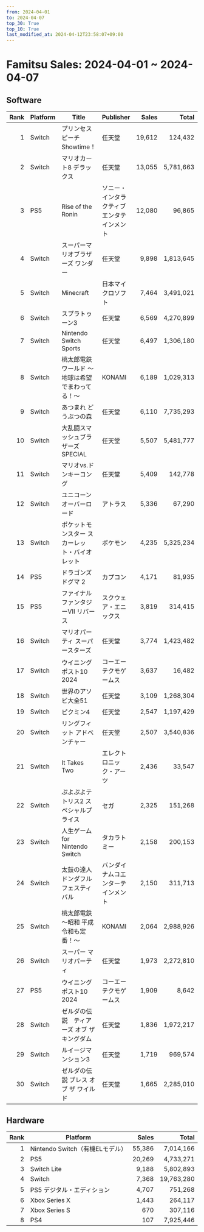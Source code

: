 ```yaml
---
from: 2024-04-01
to: 2024-04-07
top_30: True
top_10: True
last_modified_at: 2024-04-12T23:58:07+09:00
---
```

# Famitsu Sales: 2024-04-01 ~ 2024-04-07
## Software
| Rank | Platform | Title | Publisher | Sales | Total | Rate | New |
| -: | -- | -- | -- | -: | -: | -: | -- |
| 1 | Switch | プリンセスピーチ Showtime！ | 任天堂 | 19,612 | 124,432 | 40% |  |
| 2 | Switch | マリオカート8 デラックス | 任天堂 | 13,055 | 5,781,663 | 20% |  |
| 3 | PS5 | Rise of the Ronin | ソニー・インタラクティブエンタテインメント | 12,080 | 96,865 | 20% |  |
| 4 | Switch | スーパーマリオブラザーズ ワンダー | 任天堂 | 9,898 | 1,813,645 | 20% |  |
| 5 | Switch | Minecraft | 日本マイクロソフト | 7,464 | 3,491,021 | 20% |  |
| 6 | Switch | スプラトゥーン3 | 任天堂 | 6,569 | 4,270,899 | 20% |  |
| 7 | Switch | Nintendo Switch Sports | 任天堂 | 6,497 | 1,306,180 | 20% |  |
| 8 | Switch | 桃太郎電鉄ワールド 〜地球は希望でまわってる！〜 | KONAMI | 6,189 | 1,029,313 | 20% |  |
| 9 | Switch | あつまれ どうぶつの森 | 任天堂 | 6,110 | 7,735,293 | 20% |  |
| 10 | Switch | 大乱闘スマッシュブラザーズ SPECIAL | 任天堂 | 5,507 | 5,481,777 | 20% |  |
| 11 | Switch | マリオvs.ドンキーコング | 任天堂 | 5,409 | 142,778 | 20% |  |
| 12 | Switch | ユニコーンオーバーロード | アトラス | 5,336 | 67,290 | 20% |  |
| 13 | Switch | ポケットモンスター スカーレット・バイオレット | ポケモン | 4,235 | 5,325,234 | 20% |  |
| 14 | PS5 | ドラゴンズドグマ 2 | カプコン | 4,171 | 81,935 | 20% |  |
| 15 | PS5 | ファイナルファンタジーVII リバース | スクウェア・エニックス | 3,819 | 314,415 | 20% |  |
| 16 | Switch | マリオパーティ スーパースターズ | 任天堂 | 3,774 | 1,423,482 | 20% |  |
| 17 | Switch | ウイニングポスト10 2024 | コーエーテクモゲームス | 3,637 | 16,482 | 40% |  |
| 18 | Switch | 世界のアソビ大全51 | 任天堂 | 3,109 | 1,268,304 | 20% |  |
| 19 | Switch | ピクミン4 | 任天堂 | 2,547 | 1,197,429 | 20% |  |
| 20 | Switch | リングフィット アドベンチャー | 任天堂 | 2,507 | 3,540,836 | 20% |  |
| 21 | Switch | It Takes Two | エレクトロニック・アーツ | 2,436 | 33,547 | 20% |  |
| 22 | Switch | ぷよぷよテトリス2 スペシャルプライス | セガ | 2,325 | 151,268 | 20% |  |
| 23 | Switch | 人生ゲーム for Nintendo Switch | タカラトミー | 2,158 | 200,153 | 20% |  |
| 24 | Switch | 太鼓の達人 ドンダフルフェスティバル | バンダイナムコエンターテインメント | 2,150 | 311,713 | 20% |  |
| 25 | Switch | 桃太郎電鉄 〜昭和 平成 令和も定番！〜 | KONAMI | 2,064 | 2,988,926 | 20% |  |
| 26 | Switch | スーパー マリオパーティ | 任天堂 | 1,973 | 2,272,810 | 20% |  |
| 27 | PS5 | ウイニングポスト10 2024 | コーエーテクモゲームス | 1,909 | 8,642 | 40% |  |
| 28 | Switch | ゼルダの伝説　ティアーズ オブ ザ キングダム | 任天堂 | 1,836 | 1,972,217 | 20% |  |
| 29 | Switch | ルイージマンション3 | 任天堂 | 1,719 | 969,574 | 20% |  |
| 30 | Switch | ゼルダの伝説 ブレス オブ ザ ワイルド | 任天堂 | 1,665 | 2,285,010 | 20% |  |

## Hardware
| Rank | Platform | Sales | Total |
| -: | -- | -: | -: |
| 1 | Nintendo Switch（有機ELモデル） | 55,386 | 7,014,166 |
| 2 | PS5 | 20,269 | 4,733,271 |
| 3 | Switch Lite | 9,188 | 5,802,893 |
| 4 | Switch | 7,368 | 19,763,280 |
| 5 | PS5 デジタル・エディション | 4,707 | 751,268 |
| 6 | Xbox Series X | 1,443 | 264,117 |
| 7 | Xbox Series S | 670 | 307,116 |
| 8 | PS4 | 107 | 7,925,446 |